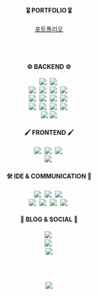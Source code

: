 <!-- <div align="center">
  <img src="https://capsule-render.vercel.app/api?type=waving&color=0:11998e,100:38ef7d&height=250&section=header&text=fakerdeft&fontAlignY=40&fontSize=90&fontColor=ffffff&desc=Backend%20Engineer">
</div>

<p align="center">
  <img src="https://github-readme-stats.vercel.app/api?username=fakerdeft&show_icons=true&count_private=true&hide_border=true">
</p>

<p align="center">
  <img src="https://github-readme-stats.vercel.app/api/top-langs/?username=fakerdeft&layout=compact&card_width=445">
</p> -->

<div align="center">

<h4 align="center">🎖️ PORTFOLIO 🎖️</h3>
<a target="_blank" href="https://decorous-aardvark-bc3.notion.site/53ee070645ac47d6818d64c92e9ec1af?pvs=4">포트폴리오</a>

<br><br>

<h4 align="center">⚙️ BACKEND ⚙️</h3>
<p align="center">
  <img src="https://img.shields.io/badge/Java-e75253?style=flat-square&logo=Java&logoColor=white"/></a>&nbsp 
  <img src="https://img.shields.io/badge/Javascript-F7DF1E?style=flat-square&logo=javascript&logoColor=white"/></a>&nbsp
  <br>
  <img src="https://img.shields.io/badge/Spring Boot-6D8B33F?style=flat-square&logo=spring-boot&logoColor=white"/>&nbsp
  <img src="https://img.shields.io/badge/Spring Security-6D8B33F?style=flat-square&logo=spring-security&logoColor=white"/>&nbsp
  <img src="https://img.shields.io/badge/Spring Data JPA-6D8B33F?style=flat-square&logo=spring-data-jpa&logoColor=white"/>&nbsp
  <img src="https://img.shields.io/badge/Node.js-339933?style=flat-square&logo=Node.js&logoColor=white"/>&nbsp
  <br>
  <img src="https://img.shields.io/badge/Swagger UI-85EA2D?style=flat-square&logo=swagger&logoColor=white"/></a>&nbsp
  <img src="https://img.shields.io/badge/GitHub Actions-2088FF?style=flat-square&logo=github-actions&logoColor=white"/>&nbsp
  <img src="https://img.shields.io/badge/Docker-2496ED?style=flat-square&logo=Docker&logoColor=white"/></a>&nbsp 
  <img src="https://img.shields.io/badge/Nginx-009639?style=flat-square&logo=NGINX&logoColor=white"/></a>&nbsp
  <br>
  <img src="https://img.shields.io/badge/AWS-EC2-FF9900?style=flat-square&logo=amazon-ec2&logoColor=white"/></a>&nbsp
  <img src="https://img.shields.io/badge/AWS-RDS-527FFF?style=flat-square&logo=amazon-rds&logoColor=white"/></a>&nbsp
  <img src="https://img.shields.io/badge/AWS-Route53-8C4FFF?style=flat-square&logo=amazonroute53&logoColor=white"/></a>&nbsp
  <img src="https://img.shields.io/badge/AWS-S3-569A31?style=flat-square&logo=amazon-s3&logoColor=white"/></a>&nbsp
  <br>
  <img src="https://img.shields.io/badge/MySQL-4479A1?style=flat-square&logo=MySQL&logoColor=white"/>
  <img src="https://img.shields.io/badge/Oracle-F80000?style=flat-square&logo=Oracle&logoColor=white"/>
</p>

<h4 align="center">🖌️ FRONTEND 🖌️</h3>
<p align="center">
  <img src="https://img.shields.io/badge/HTML-dd4b25?style=flat-square&logo=html5&logoColor=white"/></a>&nbsp 
  <img src="https://img.shields.io/badge/CSS-1572B6?style=flat-square&logo=css3&logoColor=white"/></a>&nbsp 
  <img src="https://img.shields.io/badge/Jquery-0769AD?style=flat-square&logo=jquery&logoColor=white"/></a>&nbsp
  <br>
  <img src="https://img.shields.io/badge/React-61DAFB?style=flat-square&logo=React&logoColor=white"/></a>&nbsp 
</p>

<h4 align="center">🛠️ IDE & COMMUNICATION 📣</h4>
<p align="center">
  <img src="https://img.shields.io/badge/InteliiJ-000000?style=flat-square&logo=intellij-idea&logoColor=white"/></a>&nbsp
  <img src="https://img.shields.io/badge/Visual Studio Code-007ACC?style=flat-square&logo=visual-studio-code&logoColor=white"/></a>&nbsp
  <img src="https://img.shields.io/badge/Eclipse-2C2255?style=flat-square&logo=eclipse-ide&logoColor=white"/></a>&nbsp
  <br>
  <img src="https://img.shields.io/badge/GitHub-181717?style=flat-square&logo=github&logoColor=white"/></a>&nbsp
  <img src="https://img.shields.io/badge/Notion-000000?style=flat-square&logo=notion&logoColor=white"/></a>&nbsp
  <img src="https://img.shields.io/badge/Slack-4A154B?style=flat-square&logo=slack&logoColor=white"/></a>&nbsp
  <img src="https://img.shields.io/badge/Discord-5865F2?style=flat-square&logo=discord&logoColor=white"/></a>&nbsp
</p>
  
<h4 align="center">📝 BLOG & SOCIAL 📧</h3>
<p align="center">
  <a href="https://afuew.tistory.com/"><img src="http://img.shields.io/badge/-Tistory%20[KR]-black?style=flat-square&logo=tistory&link=https://afuew.tistory.com/" /></a>&nbsp
  <br>
  <a href="https://velog.io/@afuew/"><img src="http://img.shields.io/badge/-Velog%20[KR]-black?style=flat-square&logo=velog&link=https://velog.io/@afuew/" /></a>&nbsp
  <br>
  <a href="mailto:whaksen123@gmail.com"><img src="https://img.shields.io/badge/Gmail-d14836?style=flat-square&logo=Gmail&logoColor=white&link=mailto:whaksen123@gmail.com" /></a>
<!--   <a href="https://www.linkedin.com/in/"><img src="https://img.shields.io/badge/-LinkedIn-blue?style=flat-square&logo=Linkedin&logoColor=white&link=https://www.linkedin.com/in/-4b95961b2"/></a> -->
</p>

<br>
<br>

<p align="center">
  <a href="https://hits.seeyoufarm.com"><img src="https://hits.seeyoufarm.com/api/count/incr/badge.svg?url=https%3A%2F%2Fgithub.com%2Ffakerdeft&count_bg=%23ED6DA3&title_bg=%2386757E&icon=github.svg&icon_color=%23E1DEDE&title=Hits&edge_flat=false"/></a>
</p>







<!--
### 🎓 Experience 🎓
우아한테크코스 5기 프리코스 `2022.10 ~ 2022.11` <br>
메타버스 아카데미 2기 `2023.05 ~ 2023.11` <br>
[서울시 성동구 공공서비스 문제 해결 SW개발 공모전] ICT콤플렉스 피우다 프로젝트 `2023.10 ~ 2023.11`
-->

</div>

<!--
## :1st_place_medal: Skills
### Language
![Java](https://img.shields.io/badge/java-007396?style=for-the-badge&logo=java&logoColor=white)
![JavaScript](https://img.shields.io/badge/javascript-%23323330.svg?style=for-the-badge&logo=javascript&logoColor=%23F7DF1E)
![HTML5](https://img.shields.io/badge/html5-E34F26?style=for-the-badge&logo=html5&logoColor=white)
![CSS](https://img.shields.io/badge/css-1572B6?style=for-the-badge&logo=css3&logoColor=white)
### Framework & Library
![Spring](https://img.shields.io/badge/Spring-6DB33F?style=for-the-badge&logo=Spring&logoColor=white)
![SpringBoot](https://img.shields.io/badge/springboot-6DB33F?style=for-the-badge&logo=springboot&logoColor=white)
![SpringSecurity](https://img.shields.io/badge/springsecurity-6DB33F?style=for-the-badge&logo=springsecurity&logoColor=white)
![NodeJS](https://img.shields.io/badge/node.js-6DA55F?style=for-the-badge&logo=node.js&logoColor=white)
<br>
![React](https://img.shields.io/badge/react-61DAFB?style=for-the-badge&logo=react&logoColor=black)
![jQuery](https://img.shields.io/badge/jquery-0769AD?style=for-the-badge&logo=jquery&logoColor=white)
![Redux](https://img.shields.io/badge/redux-764ABC?style=for-the-badge&logo=redux&logoColor=white)
### DataBase
![MYSQL](https://img.shields.io/badge/mysql-4479A1?style=for-the-badge&logo=mysql&logoColor=white)
![Oracle](https://img.shields.io/badge/oracle-F80000?style=for-the-badge&logo=oracle&logoColor=white)
### Version Control
![GitHub](https://img.shields.io/badge/github-181717?style=for-the-badge&logo=github&logoColor=white)
<img src="https://img.shields.io/badge/Notion-000000?style=for-the-badge&logo=Notion&logoColor=white"/>
<img src="https://img.shields.io/badge/Swagger-85EA2D?style=for-the-badge&logo=Swagger&logoColor=black"/>
-->

<br>

